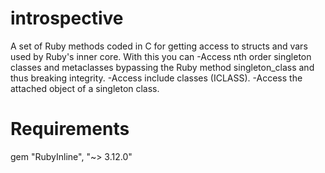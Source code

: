 introspective
=============

A set of Ruby methods coded in C for getting access to structs and vars used by Ruby's inner core.
With this you can
-Access nth order singleton classes and metaclasses bypassing the Ruby method singleton_class and thus breaking integrity.
-Access include classes (ICLASS).
-Access the attached object of a singleton class.

Requirements
=============
gem "RubyInline", "~> 3.12.0"